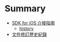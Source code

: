 # Summary

* [SDK for iOS 介接指南](README.md)
   * [history](chap1/history.md)
* [文件修訂歷史紀錄](chapter1.md)

